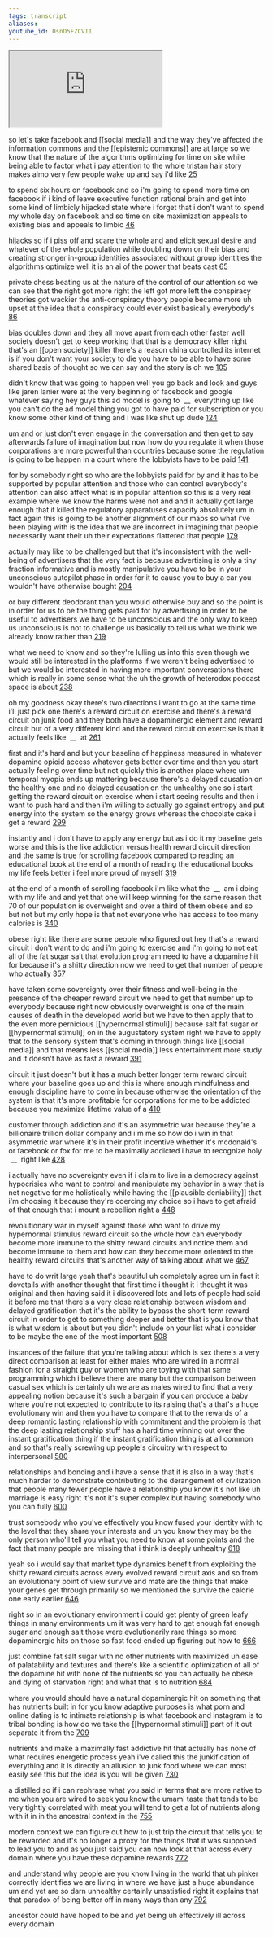 ```yaml
---
tags: transcript
aliases:
youtube_id: 0snD5FZCVII
---
```


<div class="yt-container"><iframe src="https://www.youtube.com/embed/0snD5FZCVII"></iframe></div>

so let's take facebook and [[social media]] and the way they've affected the information commons and the [[epistemic commons]] are at large so we know that the nature of the algorithms optimizing for time on site while being able to factor what i pay attention to the whole tristan hair story makes almo very few people wake up and say i'd like [25](https://www.youtube.com/watch?v=0snD5FZCVII&t=25.519s)

to spend six hours on facebook and so i'm going to spend more time on facebook if i kind of leave executive function rational brain and get into some kind of limbicly hijacked state where i forget that i don't want to spend my whole day on facebook and so time on site maximization appeals to existing bias and appeals to limbic [46](https://www.youtube.com/watch?v=0snD5FZCVII&t=46.719s)

hijacks so if i piss off and scare the whole and and elicit sexual desire and whatever of the whole population while doubling down on their bias and creating stronger in-group identities associated without group identities the algorithms optimize well it is an ai of the power that beats cast [65](https://www.youtube.com/watch?v=0snD5FZCVII&t=65.28s)

private chess beating us at the nature of the control of our attention so we can see that the right got more right the left got more left the conspiracy theories got wackier the anti-conspiracy theory people became more uh upset at the idea that a conspiracy could ever exist basically everybody's [86](https://www.youtube.com/watch?v=0snD5FZCVII&t=86.799s)

bias doubles down and they all move apart from each other faster well society doesn't get to keep working that that is a democracy killer right that's an [[open society]] killer there's a reason china controlled its internet is if you don't want your society to die you have to be able to have some shared basis of thought so we can say and the story is oh we [105](https://www.youtube.com/watch?v=0snD5FZCVII&t=105.92s)

didn't know that was going to happen well you go back and look and guys like jaren lanier were at the very beginning of facebook and google whatever saying hey guys this ad model is going to  __  everything up like you can't do the ad model thing you got to have paid for subscription or you know some other kind of thing and i was like shut up dude [124](https://www.youtube.com/watch?v=0snD5FZCVII&t=124.88s)

um and or just don't even engage in the conversation and then get to say afterwards failure of imagination but now how do you regulate it when those corporations are more powerful than countries because some the regulation is going to be happen in a court where the lobbyists have to be paid [141](https://www.youtube.com/watch?v=0snD5FZCVII&t=141.44s)

for by somebody right so who are the lobbyists paid for by and it has to be supported by popular attention and those who can control everybody's attention can also affect what is in popular attention so this is a very real example where we know the harms were not and and it actually got large enough that it killed the regulatory apparatuses capacity absolutely um in fact again this is going to be another alignment of our maps so what i've been playing with is the idea that we are incorrect in imagining that people necessarily want their uh their expectations flattered that people [179](https://www.youtube.com/watch?v=0snD5FZCVII&t=179.599s)

actually may like to be challenged but that it's inconsistent with the well-being of advertisers that the very fact is because advertising is only a tiny fraction informative and is mostly manipulative you have to be in your unconscious autopilot phase in order for it to cause you to buy a car you wouldn't have otherwise bought [204](https://www.youtube.com/watch?v=0snD5FZCVII&t=204.239s)

or buy different deodorant than you would otherwise buy and so the point is in order for us to be the thing gets paid for by advertising in order to be useful to advertisers we have to be unconscious and the only way to keep us unconscious is not to challenge us basically to tell us what we think we already know rather than [219](https://www.youtube.com/watch?v=0snD5FZCVII&t=219.599s)

what we need to know and so they're lulling us into this even though we would still be interested in the platforms if we weren't being advertised to but we would be interested in having more important conversations there which is really in some sense what the uh the growth of heterodox podcast space is about [238](https://www.youtube.com/watch?v=0snD5FZCVII&t=238.64s)

oh my goodness okay there's two directions i want to go at the same time i'll just pick one there's a reward circuit on exercise and there's a reward circuit on junk food and they both have a dopaminergic element and reward circuit but of a very different kind and the reward circuit on exercise is that it actually feels like  __  at [261](https://www.youtube.com/watch?v=0snD5FZCVII&t=261.68s)

first and it's hard and but your baseline of happiness measured in whatever dopamine opioid access whatever gets better over time and then you start actually feeling over time but not quickly this is another place where um temporal myopia ends up mattering because there's a delayed causation on the healthy one and no delayed causation on the unhealthy one so i start getting the reward circuit on exercise when i start seeing results and then i want to push hard and then i'm willing to actually go against entropy and put energy into the system so the energy grows whereas the chocolate cake i get a reward [299](https://www.youtube.com/watch?v=0snD5FZCVII&t=299.84s)

instantly and i don't have to apply any energy but as i do it my baseline gets worse and this is the like addiction versus health reward circuit direction and the same is true for scrolling facebook compared to reading an educational book at the end of a month of reading the educational books my life feels better i feel more proud of myself [319](https://www.youtube.com/watch?v=0snD5FZCVII&t=319.84s)

at the end of a month of scrolling facebook i'm like what the  __  am i doing with my life and and yet that one will keep winning for the same reason that 70 of our population is overweight and over a third of them obese and so but not but my only hope is that not everyone who has access to too many calories is [340](https://www.youtube.com/watch?v=0snD5FZCVII&t=340.08s)

obese right like there are some people who figured out hey that's a reward circuit i don't want to do and i'm going to exercise and i'm going to not eat all of the fat sugar salt that evolution program need to have a dopamine hit for because it's a shitty direction now we need to get that number of people who actually [357](https://www.youtube.com/watch?v=0snD5FZCVII&t=357.919s)

have taken some sovereignty over their fitness and well-being in the presence of the cheaper reward circuit we need to get that number up to everybody because right now obviously overweight is one of the main causes of death in the developed world but we have to then apply that to the even more pernicious [[hypernormal stimuli]] because salt fat sugar or [[hypernormal stimuli]] on in the augustatory system right we have to apply that to the sensory system that's coming in through things like [[social media]] and that means less [[social media]] less entertainment more study and it doesn't have as fast a reward [391](https://www.youtube.com/watch?v=0snD5FZCVII&t=391.759s)

circuit it just doesn't but it has a much better longer term reward circuit where your baseline goes up and this is where enough mindfulness and enough discipline have to come in because otherwise the orientation of the system is that it's more profitable for corporations for me to be addicted because you maximize lifetime value of a [410](https://www.youtube.com/watch?v=0snD5FZCVII&t=410.479s)

customer through addiction and it's an asymmetric war because they're a billionaire trillion dollar company and i'm me so how do i win in that asymmetric war where it's in their profit incentive whether it's mcdonald's or facebook or fox for me to be maximally addicted i have to recognize holy  __  right like [428](https://www.youtube.com/watch?v=0snD5FZCVII&t=428.639s)

i actually have no sovereignty even if i claim to live in a democracy against hypocrisies who want to control and manipulate my behavior in a way that is net negative for me holistically while having the [[plausible deniability]] that i'm choosing it because they're coercing my choice so i have to get afraid of that enough that i mount a rebellion right a [448](https://www.youtube.com/watch?v=0snD5FZCVII&t=448.56s)

revolutionary war in myself against those who want to drive my hypernormal stimulus reward circuit so the whole how can everybody become more immune to the shitty reward circuits and notice them and become immune to them and how can they become more oriented to the healthy reward circuits that's another way of talking about what we [467](https://www.youtube.com/watch?v=0snD5FZCVII&t=467.039s)

have to do writ large yeah that's beautiful uh completely agree um in fact it dovetails with another thought that first time i thought it i thought it was original and then having said it i discovered lots and lots of people had said it before me that there's a very close relationship between wisdom and delayed gratification that it's the ability to bypass the short-term reward circuit in order to get to something deeper and better that is you know that is what wisdom is about but you didn't include on your list what i consider to be maybe the one of the most important [508](https://www.youtube.com/watch?v=0snD5FZCVII&t=508.56s)

instances of the failure that you're talking about which is sex there's a very direct comparison at least for either males who are wired in a normal fashion for a straight guy or women who are toying with that same programming which i believe there are many but the comparison between casual sex which is certainly uh we are as males wired to find that a very appealing notion because it's such a bargain if you can produce a baby where you're not expected to contribute to its raising that's a that's a huge evolutionary win and then you have to compare that to the rewards of a deep romantic lasting relationship with commitment and the problem is that the deep lasting relationship stuff has a hard time winning out over the instant gratification thing if the instant gratification thing is at all common and so that's really screwing up people's circuitry with respect to interpersonal [580](https://www.youtube.com/watch?v=0snD5FZCVII&t=580.08s)

relationships and bonding and i have a sense that it is also in a way that's much harder to demonstrate contributing to the derangement of civilization that people many fewer people have a relationship you know it's not like uh marriage is easy right it's not it's super complex but having somebody who you can fully [600](https://www.youtube.com/watch?v=0snD5FZCVII&t=600.56s)

trust somebody who you've effectively you know fused your identity with to the level that they share your interests and uh you know they may be the only person who'll tell you what you need to know at some points and the fact that many people are missing that i think is deeply unhealthy [618](https://www.youtube.com/watch?v=0snD5FZCVII&t=618.0s)

yeah so i would say that market type dynamics benefit from exploiting the shitty reward circuits across every evolved reward circuit axis and so from an evolutionary point of view survive and mate are the things that make your genes get through primarily so we mentioned the survive the calorie one early earlier [646](https://www.youtube.com/watch?v=0snD5FZCVII&t=646.959s)

right so in an evolutionary environment i could get plenty of green leafy things in many environments um it was very hard to get enough fat enough sugar and enough salt those were evolutionarily rare things so more dopaminergic hits on those so fast food ended up figuring out how to [666](https://www.youtube.com/watch?v=0snD5FZCVII&t=666.64s)

just combine fat salt sugar with no other nutrients with maximized uh ease of palatability and textures and there's like a scientific optimization of all of the dopamine hit with none of the nutrients so you can actually be obese and dying of starvation right and what that is to nutrition [684](https://www.youtube.com/watch?v=0snD5FZCVII&t=684.079s)

where you would should have a natural dopaminergic hit on something that has nutrients built in for you know adaptive purposes is what porn and online dating is to intimate relationship is what facebook and instagram is to tribal bonding is how do we take the [[hypernormal stimuli]] part of it out separate it from the [709](https://www.youtube.com/watch?v=0snD5FZCVII&t=709.519s)

nutrients and make a maximally fast addictive hit that actually has none of what requires energetic process yeah i've called this the junkification of everything and it is directly an allusion to junk food where we can most easily see this but the idea is you will be given [730](https://www.youtube.com/watch?v=0snD5FZCVII&t=730.24s)

a distilled so if i can rephrase what you said in terms that are more native to me when you are wired to seek you know the umami taste that tends to be very tightly correlated with meat you will tend to get a lot of nutrients along with it in in the ancestral context in the [755](https://www.youtube.com/watch?v=0snD5FZCVII&t=755.839s)

modern context we can figure out how to just trip the circuit that tells you to be rewarded and it's no longer a proxy for the things that it was supposed to lead you to and as you just said you can now look at that across every domain where you have these dopamine rewards [772](https://www.youtube.com/watch?v=0snD5FZCVII&t=772.32s)

and understand why people are you know living in the world that uh pinker correctly identifies we are living in where we have just a huge abundance um and yet are so darn unhealthy certainly unsatisfied right it explains that that paradox of being better off in many ways than any [792](https://www.youtube.com/watch?v=0snD5FZCVII&t=792.079s)

ancestor could have hoped to be and yet being uh effectively ill across every domain